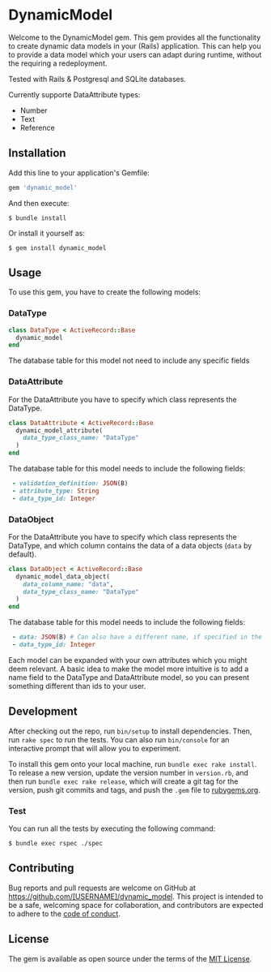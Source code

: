 # DynamicModel

Welcome to the DynamicModel gem. This gem provides all the functionality to create dynamic data models in your (Rails) application. This can help you to provide a data model which your users can adapt during runtime, without the requiring a redeployment.

Tested with Rails & Postgresql and SQLite databases.

Currently supporte DataAttribute types:

- Number
- Text
- Reference

## Installation

Add this line to your application's Gemfile:

```ruby
gem 'dynamic_model'
```

And then execute:

    $ bundle install

Or install it yourself as:

    $ gem install dynamic_model

## Usage

To use this gem, you have to create the following models:

### DataType

```ruby
class DataType < ActiveRecord::Base
  dynamic_model
end
```

The database table for this model not need to include any specific fields

### DataAttribute
For the DataAttribute you have to specify which class represents the DataType.

```ruby
class DataAttribute < ActiveRecord::Base
  dynamic_model_attribute(
    data_type_class_name: "DataType"
  )
end
```

The database table for this model needs to include the following fields:

```ruby
 - validation_definition: JSON(B)
 - attribute_type: String
 - data_type_id: Integer
```

### DataObject

For the DataAttribute you have to specify which class represents the DataType, and which column contains the data of a data objects (`data` by default).

```ruby
class DataObject < ActiveRecord::Base
  dynamic_model_data_object(
    data_column_name: "data", 
    data_type_class_name: "DataType"
  )
end
```

The database table for this model needs to include the following fields:

```ruby
 - data: JSON(B) # Can also have a different name, if specified in the model.
 - data_type_id: Integer
```

Each model can be expanded with your own attributes which you might deem relevant. A basic idea to make the model more intuitive is to add a name field to the DataType and DataAttribute model, so you can present something different than ids to your user.

## Development

After checking out the repo, run `bin/setup` to install dependencies. Then, run `rake spec` to run the tests. You can also run `bin/console` for an interactive prompt that will allow you to experiment.

To install this gem onto your local machine, run `bundle exec rake install`. To release a new version, update the version number in `version.rb`, and then run `bundle exec rake release`, which will create a git tag for the version, push git commits and tags, and push the `.gem` file to [rubygems.org](https://rubygems.org).

### Test
You can run all the tests by executing the following command:

    $ bundle exec rspec ./spec

## Contributing

Bug reports and pull requests are welcome on GitHub at https://github.com/[USERNAME]/dynamic_model. This project is intended to be a safe, welcoming space for collaboration, and contributors are expected to adhere to the [code of conduct](https://github.com/[USERNAME]/dynamic_model/blob/master/CODE_OF_CONDUCT.md).


## License

The gem is available as open source under the terms of the [MIT License](https://opensource.org/licenses/MIT).

